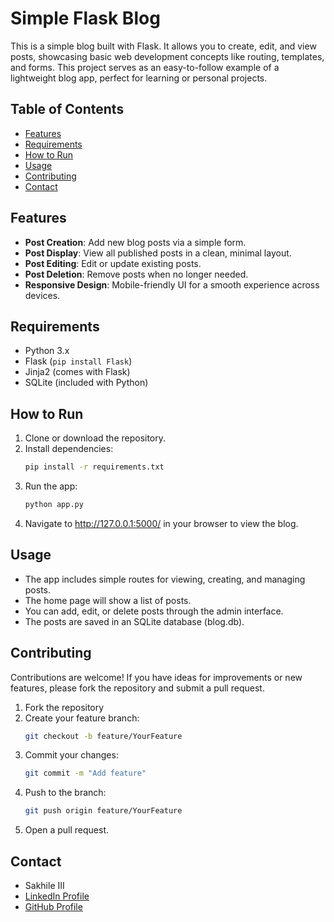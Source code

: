 # Simple Flask Blog
This is a simple blog built with Flask. It allows you to create, edit, and view posts, showcasing basic web development concepts like routing, templates, and forms. This project serves as an easy-to-follow example of a lightweight blog app, perfect for learning or personal projects.

## Table of Contents
- [Features](#features)
- [Requirements](#requirements)
- [How to Run](#how-to-run)
- [Usage](#usage)
- [Contributing](#contributing)
- [Contact](#contact)

## Features
- **Post Creation**: Add new blog posts via a simple form.
- **Post Display**: View all published posts in a clean, minimal layout.
- **Post Editing**: Edit or update existing posts.
- **Post Deletion**: Remove posts when no longer needed.
- **Responsive Design**: Mobile-friendly UI for a smooth experience across devices.

## Requirements
- Python 3.x
- Flask (`pip install Flask`)
- Jinja2 (comes with Flask)
- SQLite (included with Python)

## How to Run
1. Clone or download the repository.
2. Install dependencies:
    ```bash
    pip install -r requirements.txt
    ```
3. Run the app:
    ```bash
    python app.py
    ```
4. Navigate to http://127.0.0.1:5000/ in your browser to view the blog.

## Usage
- The app includes simple routes for viewing, creating, and managing posts.
- The home page will show a list of posts.
- You can add, edit, or delete posts through the admin interface.
- The posts are saved in an SQLite database (blog.db).

## Contributing
Contributions are welcome! If you have ideas for improvements or new features, please fork the repository and submit a pull request.
1. Fork the repository
2. Create your feature branch:
    ```bash
    git checkout -b feature/YourFeature
    ```
3. Commit your changes:
    ```bash
    git commit -m "Add feature"
    ```
4. Push to the branch:
    ```bash
    git push origin feature/YourFeature
    ```
5. Open a pull request.


## Contact
- Sakhile III  
- [LinkedIn Profile](https://www.linkedin.com/in/sakhile-ndlazi)
- [GitHub Profile](https://github.com/sakhileln)
